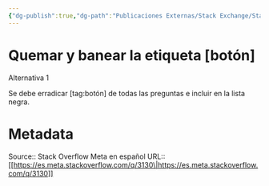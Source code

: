 ```yaml
---
{"dg-publish":true,"dg-path":"Publicaciones Externas/Stack Exchange/Stack Overflow en español/Stack Overflow en español Meta/es.meta.stackoverflow.com-3130.md","permalink":"/publicaciones-externas/stack-exchange/stack-overflow-en-espanol/stack-overflow-en-espanol-meta/es-meta-stackoverflow-com-3130/","title":"Quemar y banear la etiqueta [botón]","hide":true,"noteIcon":"\"0\"","created":"2024-04-03T12:49:10.729-06:00","updated":"2024-04-05T16:44:02.349-06:00"}
---
```


# Quemar y banear la etiqueta [botón]

Alternativa 1

Se debe erradicar [tag:botón] de todas las preguntas e incluir en la lista negra.

# Metadata
Source:: Stack Overflow Meta en español
URL:: [[https://es.meta.stackoverflow.com/q/3130\|https://es.meta.stackoverflow.com/q/3130]]

